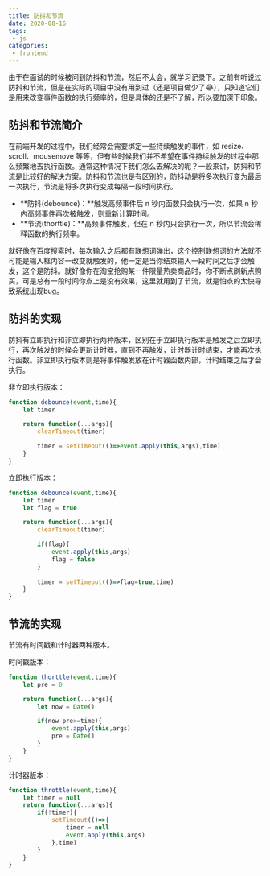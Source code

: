 ```yaml
---
title: 防抖和节流
date: 2020-08-16
tags:
 - js
categories: 
 - frontend
---
```


由于在面试的时候被问到防抖和节流，然后不太会，就学习记录下。之前有听说过防抖和节流，但是在实际的项目中没有用到过（还是项目做少了:joy:），只知道它们是用来改变事件函数的执行频率的，但是具体的还是不了解，所以要加深下印象。

## 防抖和节流简介

在前端开发的过程中，我们经常会需要绑定一些持续触发的事件，如 resize、scroll、mousemove 等等，但有些时候我们并不希望在事件持续触发的过程中那么频繁地去执行函数。通常这种情况下我们怎么去解决的呢？一般来讲，防抖和节流是比较好的解决方案。防抖和节流也是有区别的，防抖动是将多次执行变为最后一次执行，节流是将多次执行变成每隔一段时间执行。

- **防抖(debounce)：**触发高频事件后 n 秒内函数只会执行一次，如果 n 秒内高频事件再次被触发，则重新计算时间。
- **节流(thorttle)：**高频事件触发，但在 n 秒内只会执行一次，所以节流会稀释函数的执行频率。

就好像在百度搜索时，每次输入之后都有联想词弹出，这个控制联想词的方法就不可能是输入框内容一改变就触发的，他一定是当你结束输入一段时间之后才会触发，这个是防抖。就好像你在淘宝抢购某一件限量热卖商品时，你不断点刷新点购买，可是总有一段时间你点上是没有效果，这里就用到了节流，就是怕点的太快导致系统出现bug。

## 防抖的实现

防抖有立即执行和非立即执行两种版本，区别在于立即执行版本是触发之后立即执行，再次触发的时候会更新计时器，直到不再触发，计时器计时结束，才能再次执行函数。非立即执行版本则是将事件触发放在计时器函数内部，计时结束之后才会执行。

非立即执行版本：

```js
function debounce(event,time){
    let timer

    return function(...args){
        clearTimeout(timer)

        timer = setTimeout(()=>event.apply(this,args),time)
    }
}
```

立即执行版本：
```js
function debounce(event,time){
    let timer
    let flag = true

    return function(...args){
        clearTimeout(timer)

        if(flag){
            event.apply(this,args)
            flag = false
        }
        
        timer = setTimeout(()=>flag=true,time)
    }
}
```

## 节流的实现

节流有时间戳和计时器两种版本。

时间戳版本：

```js
function thorttle(event,time){
    let pre = 0

    return function(...args){
        let now = Date()

        if(now-pre>=time){
            event.apply(this,args)
            pre = Date()
        }
    }
}
```

计时器版本：
```js
function throttle(event,time){
    let timer = null
    return function(...args){
        if(!timer){
            setTimeout(()=>{
                timer = null
                event.apply(this,args)
            },time)
        }
    }
}
```